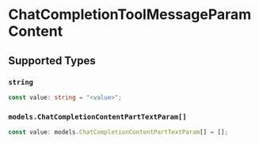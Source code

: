 # ChatCompletionToolMessageParamContent


## Supported Types

### `string`

```typescript
const value: string = "<value>";
```

### `models.ChatCompletionContentPartTextParam[]`

```typescript
const value: models.ChatCompletionContentPartTextParam[] = [];
```

